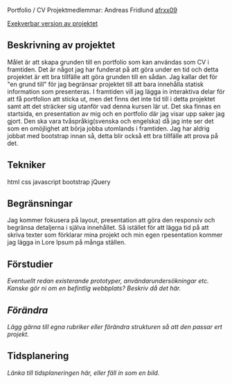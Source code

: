 Portfolio / CV
Projektmedlemmar: 
Andreas Fridlund [afrxx09](https://github.com/afrxx09)

[Exekverbar version av projektet](http://afrxx09.github.io/Projektet)

## Beskrivning av projektet
Målet är att skapa grunden till en portfolio som kan användas som CV i framtiden. Det är något jag har funderat på att göra under en tid och detta projektet är ett bra tillfälle att göra grunden till en sådan. Jag kallar det för "en grund till" för jag begränsar projektet till att bara innehålla statisk information som presenteras. I framtiden vill jag lägga in interaktiva delar för att få portfolion att sticka ut, men det finns det inte tid till i detta projektet samt att det sträcker sig utanför vad denna kursen lär ut.
Det ska finnas en startsida, en presentation av mig och en portfolio där jag visar upp saker jag gjort. Den ska vara tvåspråkig(svenska och engelska) då jag inte ser det som en omöjlighet att börja jobba utomlands i framtiden.
Jag har aldrig jobbat med bootstrap innan så, detta blir också ett bra tillfälle att prova på det.

## Tekniker
html
css
javascript
bootstrap
jQuery

## Begränsningar
Jag kommer fokusera på layout, presentation att göra den responsiv och begränsa detaljerna i själva innehållet. Så istället för att lägga tid på att skriva texter som förklarar mina projekt och min egen rpesentation kommer jag lägga in Lore Ipsum på många ställen.

## Förstudier
*Eventuellt redan existerande prototyper, användarundersökningar etc. Kanske gör ni om en befintlig webbplats? Beskriv då det här.*

## *Förändra*
*Lägg gärna till egna rubriker eller förändra strukturen så att den passar ert projekt.*

## Tidsplanering
*Länka till tidsplaneringen här, eller fäll in som en bild.*
